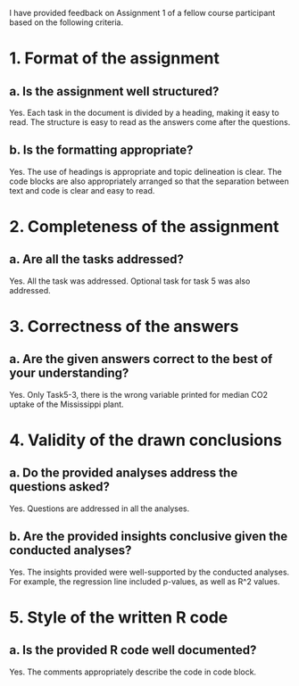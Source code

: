 I have provided feedback on Assignment 1 of a fellow course participant based on the following criteria.

# 1. Format of the assignment	
## a. Is the assignment well structured?
Yes. Each task in the document is divided by a heading, making it easy to read. The structure is easy to read as the answers come after the questions. 

## b. Is the formatting appropriate?
Yes. The use of headings is appropriate and topic delineation is clear. The code blocks are also appropriately arranged so that the separation between text and code is clear and easy to read.

# 2. Completeness of the assignment
## a. Are all the tasks addressed?
Yes. All the task was addressed. Optional task for task 5 was also addressed.

# 3. Correctness of the answers
## a. Are the given answers correct to the best of your understanding?	
Yes. Only Task5-3, there is the wrong variable printed for median CO2 uptake of the Mississippi plant.

# 4. Validity of the drawn conclusions
## a. Do the provided analyses address the questions asked?
Yes. Questions are addressed in all the analyses.

## b. Are the provided insights conclusive given the conducted analyses?
Yes. The insights provided were well-supported by the conducted analyses. For example, the regression line included p-values, as well as R^2 values.

# 5. Style of the written R code
## a. Is the provided R code well documented?
Yes. The comments appropriately describe the code in code block.